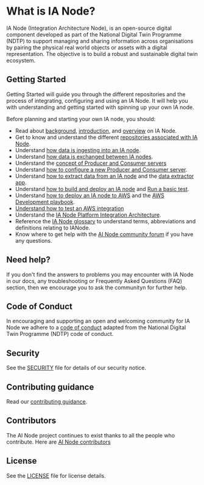# What is IA Node?
IA Node (Integration Architecture Node), is an open-source digital component developed as part of the National Digital Twin Programme (NDTP) to support managing and sharing information across organisations by pairing the physical real world objects or assets with a digital representation. The objective is to build a robust and sustainable digital twin ecosystem.  

## Getting Started
Getting Started will guide you through the different repositories and the process of integrating, configuring and using an IA Node. It will help you with understanding and getting started with spinning up your own IA node. 

Before planning and starting your own IA node, you should:  

- Read about [background](https://github.com/National-Digital-Twin/integration-architecture-documentation/blob/main/DeveloperDocumentation/IANode/IANode-Background.md), [introduction](https://github.com/National-Digital-Twin/integration-architecture-documentation/blob/main/DeveloperDocumentation/IANode/Context.md), and [overview](https://github.com/National-Digital-Twin/integration-architecture-documentation/blob/main/DeveloperDocumentation/IANode/Components.md) on IA Node.
- Get to know and understand the different [repositories associated with IA Node](https://github.com/National-Digital-Twin/integration-architecture-documentation/blob/main/DeveloperDocumentation/IANode/Repositories.md).
- Understand [how data is ingesting into an IA node](../DeveloperDocumentation/IANode/DataIngestion.md).
- Understand [how data is exchanged between IA nodes](https://github.com/National-Digital-Twin/federator/blob/main/README.md#introduction).
- Understand the [concept of Producer and Consumer servers](https://github.com/National-Digital-Twin/federator/blob/main/README.md#overview-of-approach-to-ia-nodes-exchanging-data)
- Understand [how to configure a new Producer and Consumer server](https://github.com/National-Digital-Twin/federator/blob/main/docs/new-client-server.md).
- Understand [how to extract data from an IA node](https://github.com/National-Digital-Twin/integration-architecture-documentation/blob/main/DeveloperDocumentation/IANode/DataExtraction.md) and the [data extractor app](https://github.com/National-Digital-Twin/data-extractor/blob/main/README.md#data-extractor).
- Understand [how to build and deploy an IA node](https://github.com/National-Digital-Twin/integration-architecture-documentation/blob/main/DeveloperDocumentation/Deployment/Deployment.md#deployment) and [Run a basic test](https://github.com/National-Digital-Twin/integration-architecture-documentation/blob/main/DeveloperDocumentation/Deployment/DeploymentLocal.md#run-basic-test-for-minimal-ianode-functionality).
- Understand [how to deploy an IA node to AWS](https://github.com/National-Digital-Twin/integration-architecture/blob/main/CloudPlatform/AWS/docs/terraform-dev-environment-overview.md) and the [AWS Development playbook](https://github.com/National-Digital-Twin/integration-architecture/blob/main/CloudPlatform/AWS/docs/terraform-dev-playbook.md).
- [Understand how to test an AWS integration](https://github.com/National-Digital-Twin/aws-integration-testing/blob/main/README.md#aws-integration-testing)
- Understand the [IA Node Platform Integration Architecture](https://github.com/National-Digital-Twin/integration-architecture/blob/main/README.md#integration-architecture).
- Reference the [IA Node glossary](https://github.com/National-Digital-Twin/integration-architecture-documentation/blob/main/DeveloperDocumentation/IANode/Glossary.md#glossary) to understand terms, abbreviations and definitions relating to IANode.
- Know where to get help with the [AI Node community forum]() if you have any questions.

## Need help?
If you don't find the answers to problems you may encounter with IA Node in our docs, any troubleshooting or Frequently Asked Questions (FAQ)  section, then we encourage you to ask the communityn for further help.

## Code of Conduct
In encouraging and supporting an open and welcoming community for IA Node we adhere to a [code of conduct]() adapted from the National Digital Twin Programme (NDTP) code of conduct.

## Security
See the [SECURITY](https://github.com/National-Digital-Twin/integration-architecture-documentation/blob/main/SECURITY.md) file for details of our security notice.

## Contributing guidance
Read our [contributing guidance]().

## Contributors
The AI Node project continues to exist thanks to all the people who contribute. Here are [AI Node contributors](https://github.com/National-Digital-Twin/integration-architecture-documentation/graphs/contributors)

## License
See the [LICENSE](https://github.com/National-Digital-Twin/integration-architecture-documentation/blob/main/LICENSE) file for license details.
